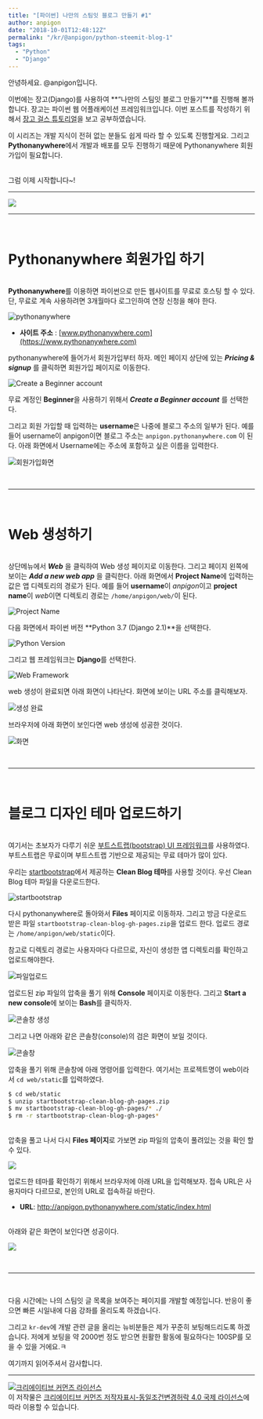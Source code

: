 ```yaml
---
title: "[파이썬] 나만의 스팀잇 블로그 만들기 #1"
author: anpigon
date: "2018-10-01T12:48:12Z"
permalink: "/kr/@anpigon/python-steemit-blog-1"
tags:
  - "Python"
  - "Django"
---
```

안녕하세요. @anpigon입니다.

이번에는 장고(Django)를 사용하여 **<q>나만의 스팀잇 블로그 만들기</q>**를 진행해 볼까 합니다. 장고는 파이썬 웹 어플래케이션 프레임워크입니다. 이번 포스트를 작성하기 위해서 [장고 걸스 튜토리얼](https://tutorial.djangogirls.org/ko/)을 보고 공부하였습니다. 

이 시리즈는 개발 지식이 전혀 없는 분들도 쉽게 따라 할 수 있도록 진행할게요. 그리고 **Pythonanywhere**에서 개발과 배포를 모두 진행하기 때문에 Pythonanywhere 회원가입이 필요합니다.

<br>그럼 이제 시작합니다~!

<hr>

![](https://imgur.com/T86bXj7.png)

<hr><br>

# Pythonanywhere 회원가입 하기

<br>**Pythonanywhere**를 이용하면 파이썬으로 만든 웹사이트를 무료로 호스팅 할 수 있다. 단, 무료로 계속 사용하려면 3개월마다 로그인하여 연장 신청을 해야 한다. 

![pythonanywhere](https://files.steempeak.com/file/steempeak/anpigon/xDNjUFfH-2018-10-0100.19.24.png)

* **사이트 주소** : [www.pythonanywhere.com](https://www.pythonanywhere.com)

pythonanywhere에 들어가서 회원가입부터 하자. 메인 페이지 상단에 있는 ***Pricing & signup*** 를 클릭하면 회원가입 페이지로 이동한다.

![Create a Beginner account](https://files.steempeak.com/file/steempeak/anpigon/xOqwHkUE-2018-10-0100.49.16.png)

무료 계정인 **Beginner**을 사용하기 위해서 ***Create a Beginner account*** 를 선택한다.

그리고 회원 가입할 때 입력하는 **username**은 나중에 블로그 주소의 일부가 된다. 예를 들어 username이 anpigon이면 블로그 주소는 `anpigon.pythonanywhere.com` 이 된다. 아래 화면에서 Username에는 주소에 포함하고 싶은 이름을 입력한다.

![회원가입화면](https://imgur.com/whIFI0c.png)

<br><hr><br>

# Web 생성하기

<br>상단메뉴에서 ***Web*** 을 클릭하여 Web 생성 페이지로 이동한다. 그리고 페이지 왼쪽에 보이는 ***Add a new web app*** 을 클릭한다. 아래 화면에서 **Project Name**에 입력하는 값은 앱 디렉토리의 경로가 된다. 예를 들어 **username**이 *anpigon*이고 **project name**이 *web*이면 디렉토리 경로는 `/home/anpigon/web/`이 된다.

![Project Name](https://files.steempeak.com/file/steempeak/anpigon/OT4vOsZU-2018-10-0100.23.58.png)

다음 화면에서 파이썬 버전 **Python 3.7 (Django 2.1)**을 선택한다.

![Python Version](https://files.steempeak.com/file/steempeak/anpigon/lOVlIB0n-2018-10-0100.23.44.png)

그리고 웹 프레임워크는 **Django**를 선택한다.

![Web Framework](https://files.steempeak.com/file/steempeak/anpigon/hpiqah6t-2018-10-0100.23.34.png)

web 생성이 완료되면 아래 화면이 나타난다. 화면에 보이는 URL 주소를 클릭해보자.

![생성 완료](https://files.steempeak.com/file/steempeak/anpigon/dWrIPt70-2018-10-0100.29.12.png)

브라우저에 아래 화면이 보인다면 web 생성에 성공한 것이다.

![화면](https://steemitimages.com/0x0/https://files.steempeak.com/file/steempeak/anpigon/fTXDC2Lt-2018-10-0101.00.45.png)

<br><hr><br>

# 블로그 디자인 테마 업로드하기

<br>여기서는 초보자가 다루기 쉬운 [부트스트랩(bootstrap) UI 프레임워크](http://bootstrapk.com/)를 사용하였다. 부트스트랩은 무료이며 부트스트랩 기반으로 제공되는 무료 테마가 많이 있다. 

우리는 [startbootstrap](https://startbootstrap.com/template-categories/blogs/)에서 제공하는 **Clean Blog 테마**를 사용할 것이다. 우선 Clean Blog 테마 파일을 다운로드한다.


![startbootstrap](https://steemitimages.com/0x0/https://files.steempeak.com/file/steempeak/anpigon/L9i3gbMB-2018-10-0100.32.28.png)


다시 pythonanywhere로 돌아와서 **Files** 페이지로 이동하자. 그리고 방금 다운로드 받은 파일 `startbootstrap-clean-blog-gh-pages.zip`을 업로드 한다. 업로드 경로는 `/home/anpigon/web/static`이다. 

참고로 디렉토리 경로는 사용자마다 다르므로, 자신이 생성한 앱 디렉토리를 확인하고 업로드해야한다.

![파일업로드](https://files.steempeak.com/file/steempeak/anpigon/NTmIa0nt-2018-10-0101.21.32.png)

업로드된 zip 파일의 압축을 풀기 위해 **Console** 페이지로 이동한다. 그리고 **Start a new console**에 보이는 **Bash**를 클릭하자.

![콘솔창 생성](https://files.steempeak.com/file/steempeak/anpigon/w4Dk6HeV-2018-10-0101.22.04.png)

그리고 나면 아래와 같은 콘솔창(console)의 검은 화면이 보일 것이다.

![콘솔창](https://files.steempeak.com/file/steempeak/anpigon/dDL5i8G2-2018-10-0101.22.32.png)

압축을 풀기 위해 콘솔창에 아래 명령어를 입력한다. 여기서는 프로젝트명이 web이라서 `cd web/static`를 입력하였다.

```bash
$ cd web/static
$ unzip startbootstrap-clean-blog-gh-pages.zip
$ mv startbootstrap-clean-blog-gh-pages/* ./
$ rm -r startbootstrap-clean-blog-gh-pages*
```

<br>압축을 풀고 나서 다시 **Files 페이지**로 가보면 zip 파일의 압축이 풀려있는 것을 확인 할 수 있다.

![](https://files.steempeak.com/file/steempeak/anpigon/NOOMUVxV-2018-10-0101.35.54.png)

업로드한 테마를 확인하기 위해서 브라우저에 아래 URL을 입력해보자. 접속 URL은 사용자마다 다르므로, 본인의 URL로 접속하길 바란다.

* **URL**: http://anpigon.pythonanywhere.com/static/index.html

<br>아래와 같은 화면이 보인다면 성공이다.

![](https://files.steempeak.com/file/steempeak/anpigon/7mHwZnHT-2018-10-0101.37.22.png)

<br><hr><br>

다음 시간에는 나의 스팀잇 글 목록을 보여주는 페이지를 개발할 예정입니다. 반응이 좋으면 빠른 시일내에 다음 강좌를 올리도록 하겠습니다.

그리고 `kr-dev`에 개발 관련 글을 올리는 뉴비분들은 제가 꾸준히 보팅해드리도록 하겠습니다. 저에게 보팅을 약 2000번 정도 받으면 원활한 활동에 필요하다는 100SP를 모을 수 있을 거에요.ㅋ

여기까지 읽어주셔서 감사합니다.
<br>

___


<a rel="license" href="http://creativecommons.org/licenses/by-sa/4.0/"><img alt="크리에이티브 커먼즈 라이선스" style="border-width:0" src="https://i.creativecommons.org/l/by-sa/4.0/88x31.png" /></a><br />이 저작물은 <a rel="license" href="http://creativecommons.org/licenses/by-sa/4.0/">크리에이티브 커먼즈 저작자표시-동일조건변경허락 4.0 국제 라이선스</a>에 따라 이용할 수 있습니다.